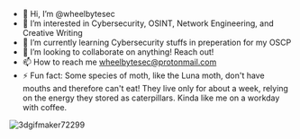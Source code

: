- 👋 Hi, I’m @wheelbytesec
- 👀 I’m interested in Cybersecurity, OSINT, Network Engineering, and Creative Writing
- 🌱 I’m currently learning Cybersecurity stuffs in preperation for my OSCP
- 💞️ I’m looking to collaborate on anything! Reach out!
- 📫 How to reach me wheelbytesec@protonmail.com
- ⚡ Fun fact:  Some species of moth, like the Luna moth, don't have mouths and therefore can't eat! They live only for about a week, relying on the energy they stored as caterpillars. Kinda like me on a workday with coffee. 

![3dgifmaker72299](https://github.com/wheelbytesec/wheelbytesec/assets/170215972/dd132ecf-682d-4ee4-9fa2-b163c96309c4)


<!---
wheelbytesec/wheelbytesec is a ✨ special ✨ repository because its `README.md` (this file) appears on your GitHub profile.
You can click the Preview link to take a look at your changes.
--->
